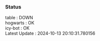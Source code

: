 ### Status


table : DOWN  
hogwarts : OK  
icy-bot : OK  
Latest Update : 2024-10-13 20:10:31.780156
